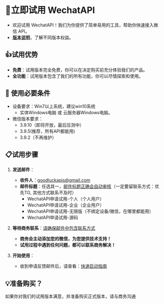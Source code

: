 # 🚀立即试用 WechatAPI

- 欢迎试用 WechatAPI！我们为你提供了简单易用的工具，帮助你快速接入微信 API。
- [**版本说明**](版本说明.md)，了解不同版本权益。

## 👍试用优势

- **免费**：试用版本完全免费，你可以在决定购买前充分体验我们的产品。
- **全功能**：试用版本包含了我们的所有功能，你可以尽情探索和使用。


##  🔧 使用必要条件
   - 设备要求：Win7以上系统，建议win10系统
     - 实体Windows电脑 或 云服务器Windows电脑。
   - 微信版本要求：
       - 3.9.10（即将开放，最后压测中）
       - 3.9.5(推荐，所有API都能用)
       - 3.9.2（不再维护）

## 📋试用步骤

1. **发送邮件**：
   - **收件人**：[goodluckapis@gmail.com](mailto:goodluckapis@gmail.com)
   - **邮件标题**：任选其一，[邮件标题正确会自动审核]()（一定要留联系方式：优先TG, 其他方式联系不及时）
      - WechatAPI申请试用-个人（个人用户）
      - WechatAPI申请试用-企业（企业用户）
      - WechatAPI申请试用-无限版（不绑定设备/微信，在哪里都能用）
      - WechatAPI申请试用-源码

2. **等待商务联系**：[请确保邮件中包含联系方式]()
   - **商务会主动添加您的微信，为您提供技术支持！**
   - **试用过程中遇到任何问题，都可以联系商务解决！**
3. **开始使用**：
   - 收到申请反馈邮件后，请查看：[快速启动指南](../快速启动.md)

## 💡准备购买？

如果你对我们的试用版本满意，并准备购买正式版本，请与商务沟通
